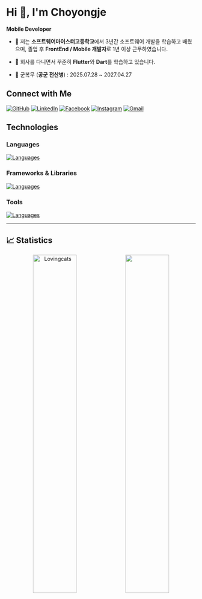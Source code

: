 #  Hi 👋, I'm Choyongje

 **Mobile Developer**

- 🔭 저는 **소프트웨어마이스터고등학교**에서 3년간 소프트웨어 개발을 학습하고 배웠으며, 졸업 후 **FrontEnd / Mobile 개발자**로 1년 이상 근무하였습니다.

- 🌱 회사를 다니면서 꾸준히 **Flutter**와 **Dart**를 학습하고 있습니다.
  
- 💂 군복무 (**공군 전산병**) :  2025.07.28 ~ 2027.04.27


## Connect with Me

<p align="left">
	<a href="https://github.com/sisodiya2421"><img src="https://img.icons8.com/bubbles/50/000000/github.png" alt="GitHub"/></a>
	<a href="https://www.linkedin.com/in/abhishek-sisodiya/"><img src="https://img.icons8.com/bubbles/50/000000/linkedin.png" alt="LinkedIn"/></a>
	<a href="https://www.facebook.com/asisodiya2421/"><img src="https://img.icons8.com/bubbles/50/000000/facebook-new.png" alt="Facebook"/></a>
	<a href="https://www.instagram.com/abhisheksisodiya__/"><img src="https://img.icons8.com/bubbles/50/000000/instagram.png" alt="Instagram"/></a>
	<a href="https://www.instagram.com/abhisheksisodiya__/"><img src="https://img.icons8.com/bubbles/50/000000/gmail.png" alt="Gmail"/></a>	
</p>


## Technologies

### Languages
[![Languages](https://skillicons.dev/icons?i=dart,mysql,kotlin,html,css,js,md)](https://skillicons.dev)

### Frameworks & Libraries
[![Languages](https://skillicons.dev/icons?i=flutter,firebase,react,nodejs)](https://skillicons.dev)


### Tools
[![Languages](https://skillicons.dev/icons?i=vscode,androidstudio,postman,figma,git,eclipse)](https://skillicons.dev)

---
## 📈 Statistics
<p align="center">
  <img width="48%" src="https://github-readme-stats.vercel.app/api?username=Lovingcats&count_private=true&theme=github_dark&show_icons=true" alt="Lovingcats" />
  <a href="https://profile.codersrank.io/user/lovingcats">
    <img width="48%"src="https://cr-ss-service.azurewebsites.net/api/ScreenShot?widget=summary&username=Lovingcats&branding=false"/>
  </a>
</p>

